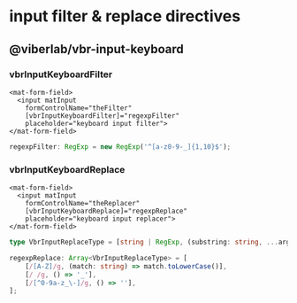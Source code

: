 # input filter & replace directives

## @viberlab/vbr-input-keyboard

### vbrInputKeyboardFilter

```angular2html
<mat-form-field>
  <input matInput 
    formControlName="theFilter" 
    [vbrInputKeyboardFilter]="regexpFilter" 
    placeholder="keyboard input filter">
</mat-form-field>
```

```typescript
regexpFilter: RegExp = new RegExp('^[a-z0-9-_]{1,10}$');
```
### vbrInputKeyboardReplace

```angular2html
<mat-form-field>
  <input matInput
    formControlName="theReplacer" 
    [vbrInputKeyboardReplace]="regexpReplace" 
    placeholder="keyboard input replacer">
</mat-form-field>
```

```typescript
type VbrInputReplaceType = [string | RegExp, (substring: string, ...args: any[]) => string];

regexpReplace: Array<VbrInputReplaceType> = [
    [/[A-Z]/g, (match: string) => match.toLowerCase()],
    [/ /g, () => '_'],
    [/[^0-9a-z_\-]/g, () => ''],
];
```
